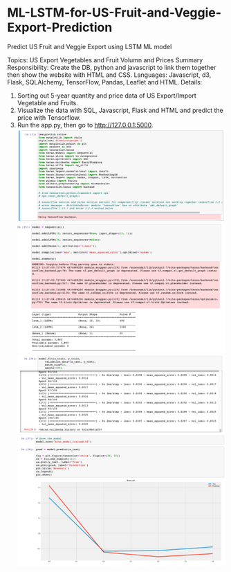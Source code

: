 # ML-LSTM-for-US-Fruit-and-Veggie-Export-Prediction
Predict US Fruit and Veggie Export using LSTM ML model

Topics: US Export Vegetables and Fruit Volumn and Prices Summary
Responsibility: Create the DB, python and javascript to link them together then show the website with HTML and CSS.
Languages: Javascript, d3, Flask, SQLAlchemy, TensorFlow, Pandas, Leaflet and HTML.
Details:

1. Sorting out 5-year quantity and price data of US Export/Import Vegetable and Fruits.<br>
2. Visualize the data with SQL, Javascript, Flask and HTML and predict the price with Tensorflow.<br>
3. Run the app.py, then go to http://127.0.0.1:5000.
![](images/import_library.png)
![](images/lstmmodel.png)
![](images/train.png)
![](images/prediction_plot.png)
